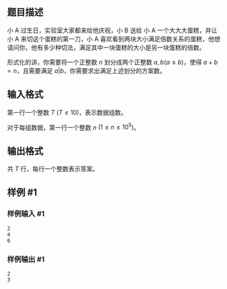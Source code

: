 ## 题目描述

小 A 过生日，实验室大家都来给他庆祝，小 B 送给 小 A 一个大大大蛋糕，并让 小 A 来切这个蛋糕的第一刀，小 A 喜欢看到两块大小满足倍数关系的蛋糕，他想请问你，他有多少种切法，满足其中一块蛋糕的大小是另一块蛋糕的倍数。

形式化的讲，你需要将一个正整数 $n$ 划分成两个正整数 $a, b(a\leq b)$，使得 $a + b = n$，且需要满足 $a|b$，你需要求出满足上述划分的方案数。
## 输入格式

第一行一个整数 $T$ $(T\leq 10)$，表示数据组数。

对于每组数据，第一行一个整数 $n$ $(1\leq n\leq 10^5)$。

## 输出格式

共 $T$ 行，每行一个整数表示答案。

## 样例 #1

### 样例输入 #1

```
2
4
6
```

### 样例输出 #1

```
2
3
```